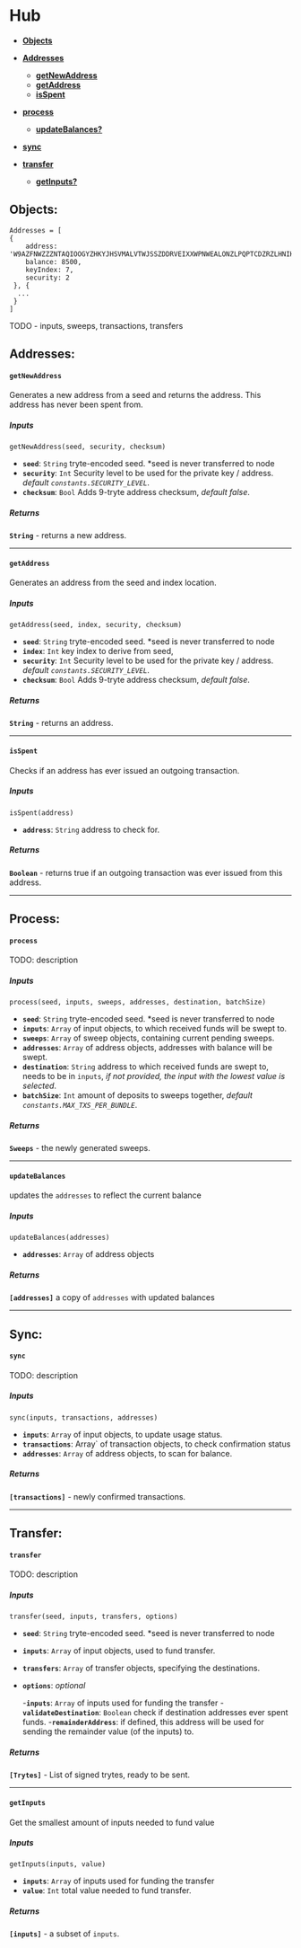 # Hub
- **[Objects](#objects)**

- **[Addresses](#addresses)**
  - **[getNewAddress](#getnewaddress)**
  - **[getAddress](#getaddress)**
  - **[isSpent](#isspent)**

- **[process](#process)**
  - **[updateBalances?](#updatebalances)**

- **[sync](#sync)**

- **[transfer](#transfer)**
  - **[getInputs?](#getinputs)**

## Objects:

```
Addresses = [
{
    address: 'W9AZFNWZZZNTAQIOOGYZHKYJHSVMALVTWJSSZDDRVEIXXWPNWEALONZLPQPTCDZRZLHNIHSUKZRSZAZ9W',
    balance: 8500,
    keyIndex: 7,
    security: 2
 }, {
  ...
 }
]
```
TODO - inputs, sweeps, transactions, transfers

## Addresses:
#### `getNewAddress`
Generates a new address from a seed and returns the address.
This address has never been spent from.
##### Inputs
```
getNewAddress(seed, security, checksum)
```
 - **`seed`**: `String` tryte-encoded seed. *seed is never transferred to node
 - **`security`**: `Int`  Security level to be used for the private key / address. _default `constants.SECURITY_LEVEL`_.
 - **`checksum`**: `Bool` Adds 9-tryte address checksum, _default false_.
##### Returns
**`String`** - returns a new address. 

---

#### `getAddress`
Generates an address from the seed and index location.
##### Inputs
```
getAddress(seed, index, security, checksum)
```
 - **`seed`**: `String` tryte-encoded seed. *seed is never transferred to node
 - **`index`**: `Int` key index to derive from seed, 
 - **`security`**: `Int`  Security level to be used for the private key / address. _default `constants.SECURITY_LEVEL`_.
 - **`checksum`**: `Bool` Adds 9-tryte address checksum, _default false_.
##### Returns
**`String`** - returns an address.

---

#### `isSpent`
Checks if an address has ever issued an outgoing transaction.
##### Inputs
```
isSpent(address)
```
 - **`address`**: `String` address to check for.
##### Returns
**`Boolean`** - returns true if an outgoing transaction was ever issued from this address.

---

## Process:
#### `process`
TODO: description
##### Inputs
```
process(seed, inputs, sweeps, addresses, destination, batchSize)
```
 - **`seed`**: `String` tryte-encoded seed. *seed is never transferred to node
 - **`inputs`**: `Array` of input objects, to which received funds will be swept to.
 - **`sweeps`**: `Array` of sweep objects, containing current pending sweeps.
 - **`addresses`**: `Array` of address objects, addresses with balance will be swept.
 - **`destination`**: `String` address to which received funds are swept to, needs to be in `inputs`, _if not provided, the input with the lowest value is selected_.
 - **`batchSize`**: `Int` amount of deposits to sweeps together, _default `constants.MAX_TXS_PER_BUNDLE`_.

##### Returns
**`Sweeps`** - the newly generated sweeps.

---

#### `updateBalances`
updates the `addresses` to reflect the current balance
##### Inputs
```
updateBalances(addresses)
```
 - **`addresses`**: `Array` of address objects
 
##### Returns
**`[addresses]`** a copy of `addresses` with updated balances

---

## Sync:
#### `sync`
TODO: description
##### Inputs
```
sync(inputs, transactions, addresses) 
```
 - **`inputs`**: `Array` of input objects, to update usage status.
 - **`transactions`**: Array` of transaction objects, to check confirmation status
 - **`addresses`**: `Array` of address objects, to scan for balance.

##### Returns
**`[transactions]`** - newly confirmed transactions.

---

## Transfer:
#### `transfer`
TODO: description
##### Inputs
```
transfer(seed, inputs, transfers, options)
```
 - **`seed`**: `String` tryte-encoded seed. *seed is never transferred to node
 - **`inputs`**: `Array` of input objects, used to fund transfer.
 - **`transfers`**: `Array` of transfer objects, specifying the destinations.
 - **`options`**: _optional_

   -**`inputs`**: `Array` of inputs used for funding the transfer
   -**`validateDestination`**: `Boolean` check if destination addresses ever spent funds.
   -**`remainderAddress`**: if defined, this address will be used for sending the remainder   value (of the inputs) to.

##### Returns
**`[Trytes]`** - List of signed trytes, ready to be sent.

---

#### `getInputs`
Get the smallest amount of inputs needed to fund value
##### Inputs
```
getInputs(inputs, value) 
```
 - **`inputs`**: `Array` of inputs used for funding the transfer
 - **`value`**: `Int` total value needed to fund transfer.

##### Returns
**`[inputs]`** - a subset of `inputs`.
